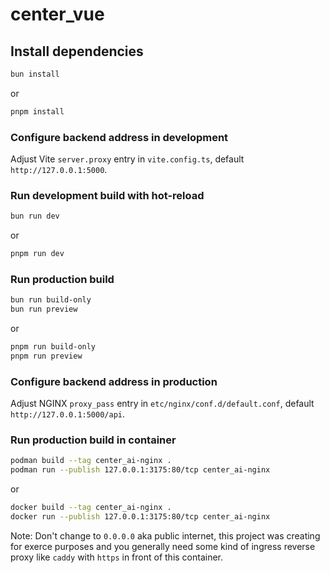# center_vue

## Install dependencies

```sh
bun install
```

or 

```sh
pnpm install
```

### Configure backend address in development

Adjust Vite `server.proxy` entry in `vite.config.ts`, default `http://127.0.0.1:5000`.

### Run development build with hot-reload

```sh
bun run dev
```

or

```sh
pnpm run dev
```

### Run production build

```sh
bun run build-only
bun run preview
```

or

```sh
pnpm run build-only
pnpm run preview
```

### Configure backend address in production

Adjust NGINX `proxy_pass` entry in `etc/nginx/conf.d/default.conf`, default `http://127.0.0.1:5000/api`.

### Run production build in container

```sh
podman build --tag center_ai-nginx .
podman run --publish 127.0.0.1:3175:80/tcp center_ai-nginx
```

or 

```sh
docker build --tag center_ai-nginx .
docker run --publish 127.0.0.1:3175:80/tcp center_ai-nginx
```

Note: Don't change to `0.0.0.0` aka public internet, this project was creating for exerce purposes and
you generally need some kind of ingress reverse proxy like `caddy` with `https` in front of this container.
